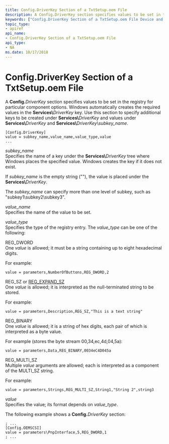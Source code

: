```yaml
---
title: Config.DriverKey Section of a TxtSetup.oem File
description: A Config.DriverKey section specifies values to be set in the registry for particular component options.
keywords: ["Config.DriverKey Section of a TxtSetup.oem File Device and Driver Installation"]
topic_type:
- apiref
api_name:
- Config.DriverKey Section of a TxtSetup.oem File
api_type:
- NA
ms.date: 10/17/2018
---
```


# Config.DriverKey Section of a TxtSetup.oem File


A **Config.**<em>DriverKey</em> section specifies values to be set in the registry for particular component options. Windows automatically creates the required values in the **Services\\**<em>DriverKey</em> key. Use this section to specify additional keys to be created under **Services\\**<em>DriverKey</em> and values under **Services\\**<em>DriverKey</em> and **Services\\**<em>DriverKey</em>\\*subkey_name*.

``` syntax
[Config.DriverKey]
value = subkey_name,value_name,value_type,value
...
```

<a href="" id="subkey-name"></a>*subkey_name*  
Specifies the name of a key under the **Services\\**<em>DriverKey</em> tree where Windows places the specified value. Windows creates the key if it does not exist.

If *subkey_name* is the empty string (""), the value is placed under the **Services\\**<em>DriverKey</em>.

The *subkey_name* can specify more than one level of subkey, such as "subkey1\\subkey2\\subkey3".

<a href="" id="value-name"></a>*value_name*  
Specifies the name of the value to be set.

<a href="" id="value-type"></a>*value_type*  
Specifies the type of the registry entry. The *value_type* can be one of the following:

<a href="" id="reg-dword"></a>REG_DWORD  
One *value* is allowed; it must be a string containing up to eight hexadecimal digits.

For example:

``` syntax
value = parameters,NumberOfButtons,REG_DWORD,2
```

<a href="" id="reg-sz-or-reg-expand-sz"></a>REG_SZ or [REG_EXPAND_SZ](/windows/desktop/SysInfo/registry-value-types)  
One *value* is allowed; it is interpreted as the null-terminated string to be stored.

For example:

``` syntax
value = parameters,Description,REG_SZ,"This is a text string"
```

<a href="" id="reg-binary"></a>REG_BINARY  
One *value* is allowed; it is a string of hex digits, each pair of which is interpreted as a byte value.

For example (stores the byte stream 00,34,ec,4d,04,5a):

``` syntax
value = parameters,Data,REG_BINARY,0034eC4D045a
```

<a href="" id="reg-multi-sz"></a>REG_MULTI_SZ  
Multiple *value* arguments are allowed; each is interpreted as a component of the MULTI_SZ string.

For example:

``` syntax
value = parameters,Strings,REG_MULTI_SZ,String1,"String 2",string3
```

<a href="" id="value"></a>*value*  
Specifies the value; its format depends on *value_type*.

The following example shows a **Config.**<em>DriverKey</em> section:

``` syntax
; ...
[Config.OEMSCSI]
value = parameters\PnpInterface,5,REG_DWORD,1
; ...
```

 

